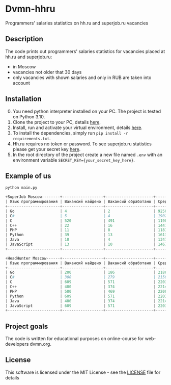 # Dvmn-hhru
Programmers' salaries statistics on hh.ru and superjob.ru vacancies

## Description
The code prints out programmers' salaries statistics for vacancies placed at hh.ru and superjob.ru:
* in Moscow
* vacancies not older that 30 days
* only vacancies with shown salaries and only in RUB are taken into account

## Installation
0. You need python interpreter installed on your PС. The project is tested on Python 3.10.
1. Clone the project to your PC, details [here](https://docs.github.com/en/repositories/creating-and-managing-repositories/cloning-a-repository).
2. Install, run and activate your virtual environment, details [here](https://docs.python-guide.org/dev/virtualenvs/).
3. To install the dependencies, simply run ```pip install -r requirements.txt```.
4. Hh.ru requires no token or password. To see superjob.ru statistics please get your secret key [here](https://api.superjob.ru/register). 
5. In the root directory of the project create a new file named `.env` with an environment variable `SECRET_KEY={your_secret_key_here}`.

## Example of us
```python
python main.py

+SuperJob Moscow--------+------------------+---------------------+------------------+
| Язык программирования | Вакансий найдено | Вакансий обработано | Средняя зарплата |
+-----------------------+------------------+---------------------+------------------+
| Go                    | 4                | 2                   | 92500            |
| C#                    | 5                | 4                   | 190250           |
| C                     | 520              | 491                 | 119836           |
| C++                   | 22               | 16                  | 144718           |
| PHP                   | 11               | 8                   | 118187           |
| Python                | 39               | 13                  | 161346           |
| Java                  | 10               | 4                   | 134750           |
| JavaScript            | 13               | 10                  | 146780           |
+-----------------------+------------------+---------------------+------------------+

+HeadHunter Moscow------+------------------+---------------------+------------------+
| Язык программирования | Вакансий найдено | Вакансий обработано | Средняя зарплата |
+-----------------------+------------------+---------------------+------------------+
| Go                    | 200              | 186                 | 218664           |
| C#                    | 300              | 279                 | 215807           |
| C                     | 609              | 571                 | 220361           |
| C++                   | 400              | 374                 | 221450           |
| PHP                   | 500              | 469                 | 220855           |
| Python                | 609              | 571                 | 220361           |
| Java                  | 400              | 374                 | 221450           |
| JavaScript            | 609              | 571                 | 220361           |
+-----------------------+------------------+---------------------+------------------+
```

## Project goals
The code is written for educational purposes on online-course for web-developers dvmn.org.

## License
This software is licensed under the MIT License - see the [LICENSE](https://github.com/vdesyatke/Dvmn-hhru/blob/master/LICENSE) file for details